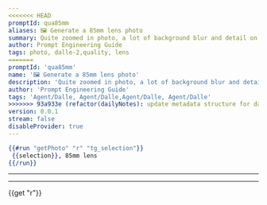 ```yaml
---
<<<<<<< HEAD
promptId: qua85mm
aliases: 🖼️ Generate a 85mm lens photo
summary: Quite zoomed in photo, a lot of background blur and detail on subject
author: Prompt Engineering Guide
tags: photo, dalle-2,quality, lens
=======
promptId: 'qua85mm'
name: '🖼️ Generate a 85mm lens photo'
description: 'Quite zoomed in photo, a lot of background blur and detail on subject'
author: 'Prompt Engineering Guide'
tags: 'Agent/Dalle, Agent/Dalle,Agent/Dalle, Agent/Dalle'
>>>>>>> 93a933e (refactor(dailyNotes): update metadata structure for daily notes)
version: 0.0.1
stream: false
disableProvider: true
---
```

```handlebars
{{#run "getPhoto" "r" "tg_selection"}}
 {{selection}}, 85mm lens
{{/run}}
```
***
***
{{get "r"}}